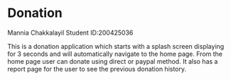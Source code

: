 # Donation
Mannia Chakkalayil
Student ID:200425036

This is a donation application which starts with a splash screen displaying for 3 seconds and will 
automatically navigate to the home page. From the home page user can donate using direct or paypal method.
It also has a report page for the user to see the previous donation history.

